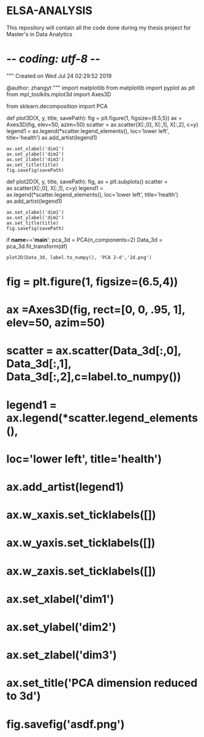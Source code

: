 # ELSA-ANALYSIS
This repository will contain all the code done during my thesis project for Master's in Data Analytics
# -*- coding: utf-8 -*-
"""
Created on Wed Jul 24 02:29:52 2019

@author: zhangyt
"""
import matplotlib
from matplotlib import pyplot as plt
from mpl_toolkits.mplot3d import Axes3D

from sklearn.decomposition import PCA

def plot3D(X, y, title, savePath):
    fig = plt.figure(1, figsize=(6.5,5))
    ax = Axes3D(fig, elev=50, azim=50)
    scatter = ax.scatter(X[:,0], X[:,1], X[:,2], c=y)
    legend1 = ax.legend(*scatter.legend_elements(),
                        loc='lower left', title='health')
    ax.add_artist(legend1)
    
    ax.set_xlabel('dim1')
    ax.set_ylabel('dim2')
    ax.set_zlabel('dim3')
    ax.set_title(title)
    fig.savefig(savePath)    

def plot2D(X, y, title, savePath):
    fig, ax = plt.subplots()
    scatter = ax.scatter(X[:,0], X[:,1], c=y)
    legend1 = ax.legend(*scatter.legend_elements(),
                        loc='lower left', title='health')
    ax.add_artist(legend1)
    
    ax.set_xlabel('dim1')
    ax.set_ylabel('dim2')
    ax.set_title(title)
    fig.savefig(savePath)

if __name__=='__main__':
    pca_3d = PCA(n_components=2)
    Data_3d = pca_3d.fit_transform(df)
    
    plot2D(Data_3d, label.to_numpy(), 'PCA 2-d','2d.png')
    
#    fig = plt.figure(1, figsize=(6.5,4))
#    ax =Axes3D(fig, rect=[0, 0, .95, 1], elev=50, azim=50)
#    
#    scatter = ax.scatter(Data_3d[:,0], Data_3d[:,1], Data_3d[:,2],c=label.to_numpy())
#    legend1 = ax.legend(*scatter.legend_elements(), 
#                        loc='lower left', title='health')
#    ax.add_artist(legend1)
#    
#    ax.w_xaxis.set_ticklabels([])
#    ax.w_yaxis.set_ticklabels([])
#    ax.w_zaxis.set_ticklabels([])
#    ax.set_xlabel('dim1')
#    ax.set_ylabel('dim2')
#    ax.set_zlabel('dim3')
#    ax.set_title('PCA dimension reduced to 3d')
#
#    fig.savefig('asdf.png')
